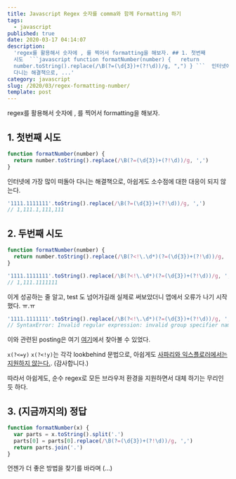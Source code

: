 ```yaml
---
title: Javascript Regex 숫자를 comma와 함께 Formatting 하기
tags:
  - javascript
published: true
date: 2020-03-17 04:14:07
description:
  'regex를 활용해서 숫자에 , 를 찍어서 formatting을 해보자. ## 1. 첫번째
  시도  ```javascript function formatNumber(number) {   return
  number.toString().replace(/\B(?=(\d{3})+(?!\d))/g, ",") } ```  인터넷에 가장 많이 떠돌아
  다니는 해결책으로, ...'
category: javascript
slug: /2020/03/regex-formatting-number/
template: post
---
```


regex를 활용해서 숫자에 , 를 찍어서 formatting을 해보자.

## 1. 첫번째 시도

```javascript
function formatNumber(number) {
  return number.toString().replace(/\B(?=(\d{3})+(?!\d))/g, ',')
}
```

인터넷에 가장 많이 떠돌아 다니는 해결책으로, 아쉽게도 소수점에 대한 대응이 되지 않는다.

```javascript
'1111.1111111'.toString().replace(/\B(?=(\d{3})+(?!\d))/g, ',')
// 1,111.1,111,111
```

## 2. 두번째 시도

```javascript
function formatNumber(number) {
  return number.toString().replace(/\B(?<!\.\d*)(?=(\d{3})+(?!\d))/g, ',')
}
```

```javascript
'1111.1111111'.toString().replace(/\B(?<!\.\d*)(?=(\d{3})+(?!\d))/g, ',')
// 1,111.1111111
```

이게 성공하는 줄 알고, test 도 넘어가길래 실제로 써보았더니 앱에서 오류가 나기 시작했다. ㅠ.ㅠ

```javascript
'1111.1111111'.toString().replace(/\B(?<!\.\d*)(?=(\d{3})+(?!\d))/g, ',')
// SyntaxError: Invalid regular expression: invalid group specifier name
```

이와 관련된 posting은 여기 [여기](https://stackoverflow.com/questions/51568821/works-in-chrome-but-breaks-in-safari-invalid-regular-expression-invalid-group)에서 찾아볼 수 있었다.

`x(?<=y)` `x(?<!y)`는 각각 lookbehind 문법으로, 아쉽게도 [사파리와 익스플로러에서는 지원하지 않는다.](https://caniuse.com/#feat=js-regexp-lookbehind). (감사합니다.)

따라서 아쉽게도, 순수 regex로 모든 브라우저 환경을 지원하면서 대체 하기는 무리인듯 하다.

## 3. (지금까지의) 정답

```javascript
function formatNumber(x) {
  var parts = x.toString().split('.')
  parts[0] = parts[0].replace(/\B(?=(\d{3})+(?!\d))/g, ',')
  return parts.join('.')
}
```

언젠가 더 좋은 방법을 찾기를 바라며 (...)
